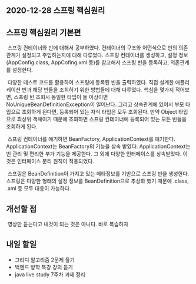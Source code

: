 ## 2020-12-28 스프링 핵심원리

## 스프링 핵심원리 기본편
&nbsp;스프링 컨테이너와 빈에 대해서 공부하였다. 컨테이너의 구조와 어떤식으로 빈의 의존관계가 설정되고 주입하는지에 대해 다루었다. 스프링 컨테이너를 생성하고, 설정 정보 (AppConfig.class, AppCofing.xml 등)를 참고해서 스프링 빈을 등록하고, 의존관계를 설정한다. 

&nbsp;다양한 테스트 코드를 활용하여 스프링에 등록된 빈을 출력하였다. 직접 설계한 애플리케이션 빈과 해당 빈들을 조회하기 위한 방법들에 대해 다루었다. 핵심을 몇가지 적어보면, 스프링 빈 조회시 동일한 타입이 둘 이상이면 NoUniqueBeanDefinitionException이 일어난다. 그리고 상속관계에 있어서 부모 타입으로 조회하게 된다면, 등록되어 있는 자식 타입은 모두 조회된다. 만약 Object 타입으로 최상위 객체이기 때문에 조회하면 스프링 컨테이너에 등록되어 있는 모든 빈들을 조회하게 된다.

&nbsp;스프링 컨테이너를 얘기하면 BeanFactory, ApplicationContext를 얘기한다. ApplicationContext는 BeanFactory의 기능을 상속 받았다. ApplicationContext는 빈 관리 및 편리한 부가 기능을 제공한다. 그 외에 다양한 인터페이스를 상속받았다. 이것은 인터페이스 분리 원칙이 적용되었다. 

&nbsp;스프링은 BeanDefinition이 가지고 있는 메타정보를 기반으로 스프링 빈을 생성한다. 스프링은 다양한 형태의 설정 정보를 BeanDefinition으로 추상화 했기 때문에 .class, .xml 등 모두 대응이 가능하다.


## 개선할 점
&nbsp;영상만 듣는다고 내것이 되는 것은 아니다. 바로 복습하자

## 내일 할일
 - 그리디 알고리즘 2문제 풀기
 - 백엔드 방학 특강 강의 듣기
 - java live study 7주차 과제 정리
